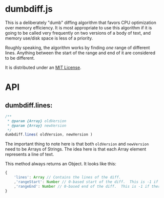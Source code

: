 dumbdiff.js
===

This is a deliberately "dumb" diffing algorithm that favors CPU optimization over memory efficiency.  It is most appropriate to use this algorithm if it is going to be called very frequently on two versions of a body of text, and memory use/disk space is less of a priority.

Roughly speaking, the algorithm works by finding _one_ range of different lines.  Anything between the start of the range and end of it are considered to be different.

It is distributed under an [MIT License](http://en.wikipedia.org/wiki/MIT_License).

API
===

dumbdiff.lines:
---

````javascript
/**
 * @param {Array} oldVersion
 * @param {Array} newVersion
 */
dumbdiff.lines( oldVersion, newVersion )
````
The important thing to note here is that both `oldVersion` and `newVersion` need to be Arrays of Strings.  The idea here is that each Array element represents a line of text.

This method always returns an Object.  It looks like this:

````javascript
{
    'lines': Array // Contains the lines of the diff.  
    ,'rangeStart': Number // 0-based start of the diff.  This is -1 if there were no different lines.
    ,'rangeEnd': Number // 0-based end of the diff.  This is -1 if there were no different lines.
}
````
